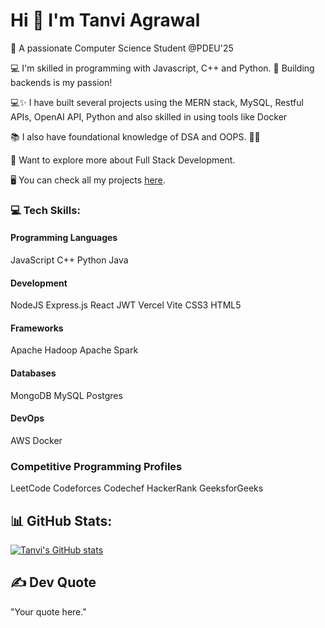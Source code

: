 # Hi 👋 I'm Tanvi Agrawal
🎯 A passionate Computer Science Student @PDEU'25

💻 I'm skilled in programming with Javascript, C++ and Python. 🚀 Building backends is my passion!

💻✨ I have built several projects using the MERN stack, MySQL, Restful APIs, OpenAI API, Python  and also skilled in using tools like Docker

📚 I also have foundational knowledge of DSA and OOPS. 🧑‍💻 

🤖 Want to explore more about Full Stack Development.

🖥 You can check all my projects [here](https://github.com/Tanvi1704).


### 💻 Tech Skills:
#### Programming Languages
JavaScript C++ Python Java

#### Development
NodeJS Express.js React JWT Vercel Vite CSS3 HTML5

#### Frameworks
Apache Hadoop Apache Spark

#### Databases
MongoDB MySQL Postgres

#### DevOps
AWS Docker

### Competitive Programming Profiles
LeetCode Codeforces Codechef HackerRank GeeksforGeeks

## 📊 GitHub Stats:
[![Tanvi's GitHub stats](https://github-readme-stats.vercel.app/api?username=Tanvi1704)](https://github.com/Tanvi1704)

## ✍️ Dev Quote
"Your quote here."
